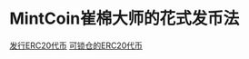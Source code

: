 # MintCoin崔棉大师的花式发币法

[发行ERC20代币](https://github.com/Fankouzu/MintCoin/tree/master/ERC20)
[可锁仓的ERC20代币](https://github.com/Fankouzu/MintCoin/tree/master/ERC20WithTokenTimelock)
